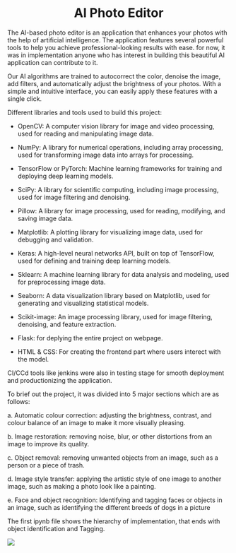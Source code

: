 <h1 align="center">AI Photo Editor</h1>

The AI-based photo editor is an application that enhances your photos with the help of artificial intelligence. The application features several powerful tools to help you achieve professional-looking results with ease. for now, it was in implementation anyone who has interest in building this beautiful AI application can contribute to it.

Our AI algorithms are trained to autocorrect the color, denoise the image, add filters, and automatically adjust the brightness of your photos. With a simple and intuitive interface, you can easily apply these features with a single click.

Different libraries and tools used to build this project:

* OpenCV: A computer vision library for image and video processing, used for reading and manipulating image data.

* NumPy: A library for numerical operations, including array processing, used for transforming image data into arrays for processing.

* TensorFlow or PyTorch: Machine learning frameworks for training and deploying deep learning models.

* SciPy: A library for scientific computing, including image processing, used for image filtering and denoising.

* Pillow: A library for image processing, used for reading, modifying, and saving image data.

* Matplotlib: A plotting library for visualizing image data, used for debugging and validation.

* Keras: A high-level neural networks API, built on top of TensorFlow, used for defining and training deep learning models.

* Sklearn: A machine learning library for data analysis and modeling, used for preprocessing image data.

* Seaborn: A data visualization library based on Matplotlib, used for generating and visualizing statistical models.

* Scikit-image: An image processing library, used for image filtering, denoising, and feature extraction.

* Flask: for deplying the entire project on webpage.

* HTML & CSS: For creating the frontend part where users interect with the model.

CI/CCd tools like jenkins were also in testing stage for smooth deployment and productionizing the application.

To brief out the project, it was divided into 5 major sections which are as follows: 


a. Automatic colour correction: adjusting the brightness, contrast, and colour balance of an image to make it more visually pleasing.

b. Image restoration: removing noise, blur, or other distortions from an image to improve its quality. 

c. Object removal: removing unwanted objects from an image, such as a person or a piece of trash. 

d. Image style transfer: applying the artistic style of one image to another image, such as making a photo look like a painting. 

e. Face and object recognition: Identifying and tagging faces or objects in an image, such as identifying the different breeds of dogs in a picture

The first ipynb file shows the hierarchy of implementation, that ends with object identification and Tagging.

<a href="https://github.com/KAVINKUMAR1102/AI-Photo-Editor/graphs/contributors">
  <img src="https://contrib.rocks/image?repo=KAVINKUMAR1102/AI-Photo-Editor" />
</a>

  
  
  
  
